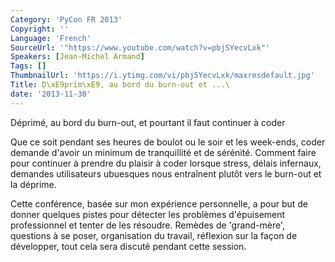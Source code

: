 ```yaml
---
Category: 'PyCon FR 2013'
Copyright: ''
Language: 'French'
SourceUrl: '"https://www.youtube.com/watch?v=pbjSYecvLxk"'
Speakers: [Jean-Michel Armand]
Tags: []
ThumbnailUrl: 'https://i.ytimg.com/vi/pbjSYecvLxk/maxresdefault.jpg'
Title: D\xE9prim\xE9, au bord du burn-out et ...\
date: '2013-11-30'
---
```

Déprimé, au bord du burn-out, et pourtant il faut continuer à coder

Que ce soit pendant ses heures de boulot ou le soir et les week-ends, coder demande d'avoir un minimum de tranquillité et de sérénité. Comment faire pour continuer à prendre du plaisir à coder lorsque stress, délais infernaux, demandes utilisateurs ubuesques nous entraînent plutôt vers le burn-out et la déprime.

Cette conférence, basée sur mon expérience personnelle, a pour but de donner quelques pistes pour détecter les problèmes d'épuisement professionnel et tenter de les résoudre. Remèdes de 'grand-mère', questions à se poser, organisation du travail, réflexion sur la façon de développer, tout cela sera discuté pendant cette session.